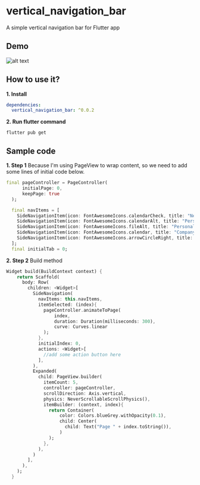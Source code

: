 # vertical_navigation_bar

A simple vertical navigation bar for Flutter app

## Demo

![alt text](https://github.com/nghialesi/vertical_navigation_bar/blob/master/example/ScreenShot.png)

## How to use it?

**1. Install**
```yaml
dependencies:
  vertical_navigation_bar: ^0.0.2
```

**2. Run flutter command**
```
flutter pub get
```

## Sample code

**1. Step 1**
 Because I'm using PageView to wrap content, so we need to add some lines of initial code below. 
```dart
final pageController = PageController(
      initialPage: 0,
      keepPage: true
  );

  final navItems = [
    SideNavigationItem(icon: FontAwesomeIcons.calendarCheck, title: "New task"),
    SideNavigationItem(icon: FontAwesomeIcons.calendarAlt, title: "Personal task"),
    SideNavigationItem(icon: FontAwesomeIcons.fileAlt, title: "Personal document"),
    SideNavigationItem(icon: FontAwesomeIcons.calendar, title: "Company task"),
    SideNavigationItem(icon: FontAwesomeIcons.arrowCircleRight, title: "Options")
  ];
  final initialTab = 0;
```

**2. Step 2**
 Build method
```dart
Widget build(BuildContext context) {
    return Scaffold(
      body: Row(
        children: <Widget>[
          SideNavigation(
            navItems: this.navItems,
            itemSelected: (index){
              pageController.animateToPage(
                  index,
                  duration: Duration(milliseconds: 300),
                  curve: Curves.linear
              );
            },
            initialIndex: 0,
            actions: <Widget>[
              //add some action button here
            ],
          ),
          Expanded(
            child: PageView.builder(
              itemCount: 5,
              controller: pageController,
              scrollDirection: Axis.vertical,
              physics: NeverScrollableScrollPhysics(),
              itemBuilder: (context, index){
                return Container(
                    color: Colors.blueGrey.withOpacity(0.1),
                    child: Center(
                      child: Text("Page " + index.toString()),
                    )
                );
              },
            ),
          )
        ],
      ),
    );
  }
```

